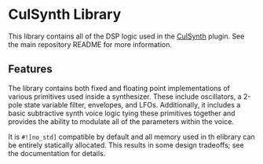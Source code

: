 # CulSynth Library

This library contains all of the DSP logic used in the [CulSynth](https://github.com/rbmj/culsynth)
plugin.  See the main repository README for more information.

## Features

The library contains both fixed and floating point implementations of various
primitives used inside a synthesizer.  These include oscillators, a 2-pole
state variable filter, envelopes, and LFOs.  Additionally, it includes a basic
subtractive synth voice logic tying these primitives together and provides the
ability to modulate all of the parameters within the voice.

It is `#![no_std]` compatible by default and all memory used in th elibrary can
be entirely statically allocated.  This results in some design tradeoffs; see
the documentation for details.
